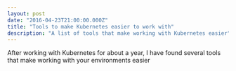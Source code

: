 ```yaml
---
layout: post
date: "2016-04-23T21:00:00.000Z"
title: "Tools to make Kubernetes easier to work with"
description: "A list of tools that make working with Kubernetes easier"
---
```



After working with Kubernetes for about a year, I have found several tools that make working with your environments easier